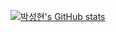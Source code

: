 [![박성현's GitHub stats](https://github-readme-stats.vercel.app/api?username=KKDDDS)](https://github.com/anuraghazra/github-readme-stats)

<!--
**KKDDDS/KKDDDS** is a ✨ _special_ ✨ repository because its `README.md` (this file) appears on your GitHub profile.

Here are some ideas to get you started:

- 🔭 I’m currently working on ...
- 🌱 I’m currently learning ...
- 👯 I’m looking to collaborate on ...
- 🤔 I’m looking for help with ...
- 💬 Ask me about ...
- 📫 How to reach me: ...
- 😄 Pronouns: ...
- ⚡ Fun fact: ...
-->

